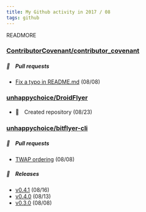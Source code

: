 ```yaml
---
title: My Github activity in 2017 / 08
tags: github
---
```


READMORE



### [ContributorCovenant/contributor_covenant](https://github.com/ContributorCovenant/contributor_covenant)







##### 📁　Pull requests

- [Fix a typo in README.md](https://github.com/ContributorCovenant/contributor_covenant/pull/436) (08/08)





### [unhappychoice/DroidFlyer](https://github.com/unhappychoice/DroidFlyer)





- 🎉　Created repository (08/23)







### [unhappychoice/bitflyer-cli](https://github.com/unhappychoice/bitflyer-cli)







##### 📁　Pull requests

- [TWAP ordering](https://github.com/unhappychoice/bitflyer-cli/pull/1) (08/08)



##### 🎉　Releases

- [v0.4.1](https://github.com/unhappychoice/bitflyer-cli/releases/tag/v0.4.1) (08/16)
- [v0.4.0](https://github.com/unhappychoice/bitflyer-cli/releases/tag/v0.4.0) (08/13)
- [v0.3.0](https://github.com/unhappychoice/bitflyer-cli/releases/tag/v0.3.0) (08/08)


